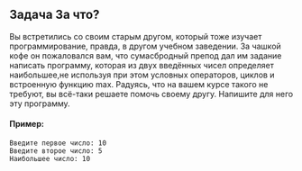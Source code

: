 ## Задача За что?
Вы встретились со своим старым другом,
который тоже изучает программирование, правда, в другом учебном заведении.
За чашкой кофе он пожаловался вам, что сумасбродный препод дал им задание написать программу,
которая из двух введённых чисел определяет наибольшее,не используя при этом условных операторов,
циклов и встроенную функцию max.
Радуясь, что на вашем курсе такого не требуют, вы всё-таки решаете помочь своему другу.
Напишите для него эту программу.

#### Пример:
```
Введите первое число: 10
Введите второе число: 5
Наибольшее число: 10

```

